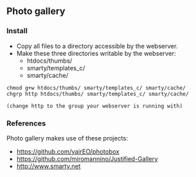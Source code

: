 ## Photo gallery

### Install
- Copy all files to a directory accessible by the webserver.
- Make these three directories writable by the webserver:
  - htdocs/thumbs/
  - smarty/templates_c/
  - smarty/cache/

```
chmod g+w htdocs/thumbs/ smarty/templates_c/ smarty/cache/
chgrp http htdocs/thumbs/ smarty/templates_c/ smarty/cache/

(change http to the group your webserver is running with)
```

### References

Photo gallery makes use of these projects:

- https://github.com/yairEO/photobox
- https://github.com/miromannino/Justified-Gallery
- http://www.smarty.net
